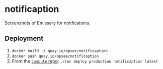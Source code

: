 # notificaption
Screenshots of Emissary for notifications. 

## Deployment
1. `docker build -t quay.io/opsee/notificaption .`
2. `docker push quay.io/opsee/notificaption`
3. From the [`compute` repo](https://github.com/opsee/compute): `./run deploy production notificaption latest`
